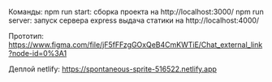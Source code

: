 Команды:
    npm run start: сборка проекта на http://localhost:3000/
    npm run server: запуск сервера express выдача статики на http://localhost:4000/

Прототип: https://www.figma.com/file/jF5fFFzgGOxQeB4CmKWTiE/Chat_external_link?node-id=0%3A1

Деплой netlify: https://spontaneous-sprite-516522.netlify.app